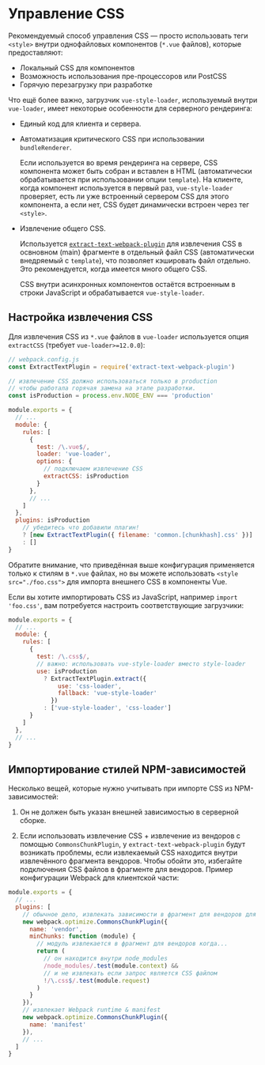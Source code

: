 # Управление CSS

Рекомендуемый способ управления CSS — просто использовать теги `<style>` внутри однофайловых компонентов (`*.vue` файлов), которые предоставляют:

- Локальный CSS для компонентов
- Возможность использования пре-процессоров или PostCSS
- Горячую перезагрузку при разработке

Что ещё более важно, загрузчик `vue-style-loader`, используемый внутри `vue-loader`, имеет некоторые особенности для серверного рендеринга:

- Единый код для клиента и сервера.

- Автоматизация критического CSS при использовании `bundleRenderer`.

  Если используется во время рендеринга на сервере, CSS компонента может быть собран и вставлен в HTML (автоматически обрабатывается при использовании опции `template`). На клиенте, когда компонент используется в первый раз, `vue-style-loader` проверяет, есть ли уже встроенный сервером CSS для этого компонента, а если нет, CSS будет динамически встроен через тег `<style>`.

- Извлечение общего CSS.

  Используется [`extract-text-webpack-plugin`](https://github.com/webpack-contrib/extract-text-webpack-plugin) для извлечения CSS в освновном (main) фрагменте в отдельный файл CSS (автоматически внедряемый с `template`), что позволяет кэшировать файл отдельно. Это рекомендуется, когда имеется много общего CSS.

  CSS внутри асинхронных компонентов остаётся встроенным в строки JavaScript и обрабатывается `vue-style-loader`.

## Настройка извлечения CSS

Для извлечения CSS из `*.vue` файлов в `vue-loader` используется опция `extractCSS` (требует `vue-loader>=12.0.0`):

``` js
// webpack.config.js
const ExtractTextPlugin = require('extract-text-webpack-plugin')

// извлечение CSS должно использоваться только в production
// чтобы работала горячая замена на этапе разработки.
const isProduction = process.env.NODE_ENV === 'production'

module.exports = {
  // ...
  module: {
    rules: [
      {
        test: /\.vue$/,
        loader: 'vue-loader',
        options: {
          // подключаем извлечение CSS
          extractCSS: isProduction
        }
      },
      // ...
    ]
  },
  plugins: isProduction
    // убедитесь что добавили плагин!
    ? [new ExtractTextPlugin({ filename: 'common.[chunkhash].css' })]
    : []
}
```

Обратите внимание, что приведённая выше конфигурация применяется только к стилям в `*.vue` файлах, но вы можете использовать `<style src="./foo.css">` для импорта внешнего CSS в компоненты Vue.

Если вы хотите импортировать CSS из JavaScript, например `import 'foo.css'`, вам потребуется настроить соответствующие загрузчики:

``` js
module.exports = {
  // ...
  module: {
    rules: [
      {
        test: /\.css$/,
        // важно: использовать vue-style-loader вместо style-loader
        use: isProduction
          ? ExtractTextPlugin.extract({
              use: 'css-loader',
              fallback: 'vue-style-loader'
            })
          : ['vue-style-loader', 'css-loader']
      }
    ]
  },
  // ...
}
```

## Импортирование стилей NPM-зависимостей

Несколько вещей, которые нужно учитывать при импорте CSS из NPM-зависимостей:

1. Он не должен быть указан внешней зависимостью в серверной сборке.

2. Если использовать извлечение CSS + извлечение из вендоров с помощью `CommonsChunkPlugin`, у `extract-text-webpack-plugin` будут возникать проблемы, если извлекаемый CSS находится внутри извлечённого фрагмента вендоров. Чтобы обойти это, избегайте подключения CSS файлов в фрагменте для вендоров. Пример конфигурации Webpack для клиентской части:

  ``` js
  module.exports = {
    // ...
    plugins: [
      // обычное дело, извлекать зависимости в фрагмент для вендоров для лучшего кэширования.
      new webpack.optimize.CommonsChunkPlugin({
        name: 'vendor',
        minChunks: function (module) {
          // модуль извлекается в фрагмент для вендоров когда...
          return (
            // он находится внутри node_modules
            /node_modules/.test(module.context) &&
            // и не извлекать если запрос является CSS файлом
            !/\.css$/.test(module.request)
          )
        }
      }),
      // извлекает Webpack runtime & manifest
      new webpack.optimize.CommonsChunkPlugin({
        name: 'manifest'
      }),
      // ...
    ]
  }
  ```

